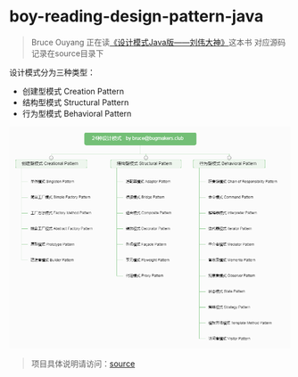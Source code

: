 # boy-reading-design-pattern-java
> Bruce Ouyang 正在读[《设计模式Java版——刘伟大神》](http://gof.quanke.name/)这本书
> 对应源码记录在source目录下

设计模式分为三种类型：
* 创建型模式 Creation Pattern
* 结构型模式 Structural Pattern
* 行为型模式 Behavioral Pattern

![](assets/images/baidu_naotu/24designpattern_by_bruce@bugmakers.club.png)

> 项目具体说明请访问：[source](source)

